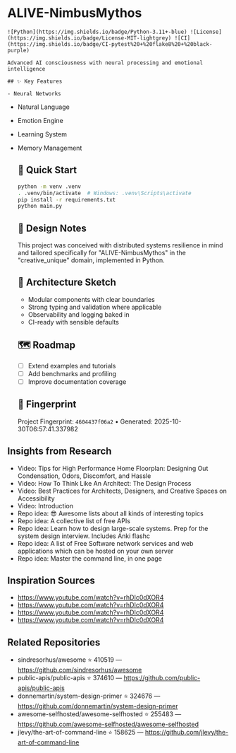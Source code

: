 # ALIVE-NimbusMythos

    ![Python](https://img.shields.io/badge/Python-3.11+-blue) ![License](https://img.shields.io/badge/License-MIT-lightgrey) ![CI](https://img.shields.io/badge/CI-pytest%20+%20flake8%20+%20black-purple)

    Advanced AI consciousness with neural processing and emotional intelligence

    ## ✨ Key Features

    - Neural Networks
- Natural Language
- Emotion Engine
- Learning System
- Memory Management

    ## 🚀 Quick Start

    ```bash
    python -m venv .venv
    . .venv/bin/activate  # Windows: .venv\Scripts\activate
    pip install -r requirements.txt
    python main.py
    ```

    ## 🧠 Design Notes

    This project was conceived with distributed systems resilience in mind and tailored specifically for "ALIVE-NimbusMythos" in the "creative_unique" domain, implemented in Python.

    ## 📐 Architecture Sketch

    - Modular components with clear boundaries
    - Strong typing and validation where applicable
    - Observability and logging baked in
    - CI-ready with sensible defaults

    ## 🗺️ Roadmap

    - [ ] Extend examples and tutorials
    - [ ] Add benchmarks and profiling
    - [ ] Improve documentation coverage

    ## 🔎 Fingerprint

    Project Fingerprint: `4604437f06a2` • Generated: 2025-10-30T06:57:41.337982
    

## Insights from Research

- Video: Tips for High Performance Home Floorplan: Designing Out Condensation, Odors, Discomfort, and Hassle
- Video: How To Think Like An Architect: The Design Process
- Video: Best Practices for Architects, Designers, and Creative Spaces on Accessibility
- Video: Introduction
- Repo idea: 😎 Awesome lists about all kinds of interesting topics
- Repo idea: A collective list of free APIs
- Repo idea: Learn how to design large-scale systems. Prep for the system design interview.  Includes Anki flashc
- Repo idea: A list of Free Software network services and web applications which can be hosted on your own server
- Repo idea: Master the command line, in one page


## Inspiration Sources

- https://www.youtube.com/watch?v=rhDIc0dXOR4
- https://www.youtube.com/watch?v=rhDIc0dXOR4
- https://www.youtube.com/watch?v=rhDIc0dXOR4
- https://www.youtube.com/watch?v=rhDIc0dXOR4


## Related Repositories

- sindresorhus/awesome ⭐ 410519 — https://github.com/sindresorhus/awesome
- public-apis/public-apis ⭐ 374610 — https://github.com/public-apis/public-apis
- donnemartin/system-design-primer ⭐ 324676 — https://github.com/donnemartin/system-design-primer
- awesome-selfhosted/awesome-selfhosted ⭐ 255483 — https://github.com/awesome-selfhosted/awesome-selfhosted
- jlevy/the-art-of-command-line ⭐ 158625 — https://github.com/jlevy/the-art-of-command-line

    